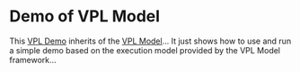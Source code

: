 # Demo of VPL Model

This [VPL Demo]() inherits of the [VPL Model](https://github.com/orel33/vplmodel)... It just shows how to use and run a simple demo based on the execution model provided by the VPL Model framework...
